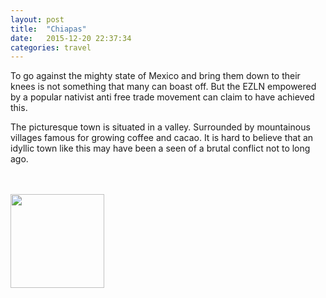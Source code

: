 ```yaml
---
layout: post
title:  "Chiapas"
date:   2015-12-20 22:37:34
categories: travel
---
```

<p>To go against the mighty state of Mexico and bring them down to their knees is not something that many can boast off. But the EZLN empowered by a popular nativist anti free trade movement can claim to have achieved this.</p>
<p>The picturesque town is situated in a valley. Surrounded by mountainous villages famous for growing coffee and cacao. It is hard to believe that an idyllic town like this may have been a seen of a brutal conflict not to long ago.</p>
<br><br>
<img class="myImg" src="{{site.baseurl}}/assets/IMG_.jpg" alt=" " width="150" height="150">
<br>
